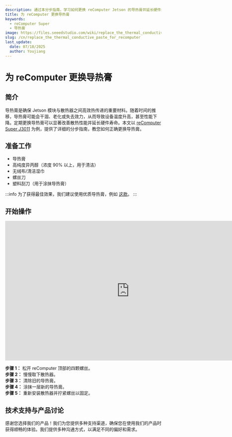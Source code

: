 ```yaml
---
description: 通过本分步指南，学习如何更换 reComputer Jetson 的导热膏并延长硬件寿命。
title: 为 reComputer 更换导热膏
keywords:
  - reComputer Super
  - 导热膏
image: https://files.seeedstudio.com/wiki/replace_the_thermal_conductive_paste_for_recomputer/replace_the_thermal_conductive_paste_for_recomputer.webp
slug: /cn/replace_the_thermal_conductive_paste_for_recomputer
last_update:
  date: 07/18/2025
  author: Youjiang
---
```


# 为 reComputer 更换导热膏

## 简介

导热膏是确保 Jetson 模块与散热器之间高效热传递的重要材料。随着时间的推移，导热膏可能会干涸、老化或失去效力，从而导致设备温度升高，甚至性能下降。定期更换导热膏可以显著改善散热性能并延长硬件寿命。本文以 [reComputer Super J3011](https://www.seeedstudio.com/reComputer-Super-J3011-p-6444.html) 为例，提供了详细的分步指南，教您如何正确更换导热膏。

## 准备工作
- 导热膏
- 高纯度异丙醇（浓度 90% 以上，用于清洁）
- 无绒布/清洁湿巾
- 螺丝刀
- 塑料刮刀（用于涂抹导热膏）

:::info
为了获得最佳效果，我们建议使用优质导热膏，例如 [这款](https://www.amazon.com/X23-7783D-Manufacturer-Shin-Etsu-MicroSi-Performance/dp/B01HMZBCMU/ref=sr_1_7?crid=3EY72BNHDSZT&dib=eyJ2IjoiMSJ9.xvnKwAaACa3qWz0Ni2K6gHkqstCYiK0EK-nz6VkNPfFHCS-CiaBWWgZ8Vl_SyNuRfrFMdHsNoTIIeJhrzeDLWbZIC3sGwXME0CZMfxwzeRXlhWpAbadLS3ukDZft4jAszM6-WiUAJzyDMaV2x0_-Mwa_erc1VajMin9Oz4ADepgsYCfacCijzqwaUF-F3O0tddgst1m6yMBYW6AfCv24W-Hlyfi8eBkT2mmJh_FXPYfJMg11-SggXF_xHyts44Hn6xlDR9I7pNlqWksGH8Qs2iclWqKPX69uCsTPiIVk0Xg.rJ7TEeZXIJmMPyQUR2H_5Y6qy7WY17UhpHR_lU8JqF0&dib_tag=se&keywords=shinetsu+grease&qid=1752720714&sprefix=shinetsu%2Caps%2C502&sr=8-7)。
:::

## 开始操作

<div class="video-container">
  <iframe width="800" height="450" src="https://www.youtube.com/embed/dQJiup_SfAE" title="为 reComputer 更换导热膏" frameborder="0" allow="accelerometer; autoplay; clipboard-write; encrypted-media; gyroscope; picture-in-picture; web-share" referrerpolicy="strict-origin-when-cross-origin" allowfullscreen></iframe>
</div>

**步骤 1：** 松开 reComputer 顶部的四颗螺丝。  
**步骤 2：** 慢慢取下散热器。  
**步骤 3：** 清除旧的导热膏。  
**步骤 4：** 涂抹一层新的导热膏。  
**步骤 5：** 重新安装散热器并拧紧螺丝以固定。  

## 技术支持与产品讨论

感谢您选择我们的产品！我们为您提供多种支持渠道，确保您在使用我们的产品时获得顺畅的体验。我们提供多种沟通方式，以满足不同的偏好和需求。

<div class="button_tech_support_container">
<a href="https://forum.seeedstudio.com/" class="button_forum"></a> 
<a href="https://www.seeedstudio.com/contacts" class="button_email"></a>
</div>

<div class="button_tech_support_container">
<a href="https://discord.gg/eWkprNDMU7" class="button_discord"></a> 
<a href="https://github.com/Seeed-Studio/wiki-documents/discussions/69" class="button_discussion"></a>
</div>